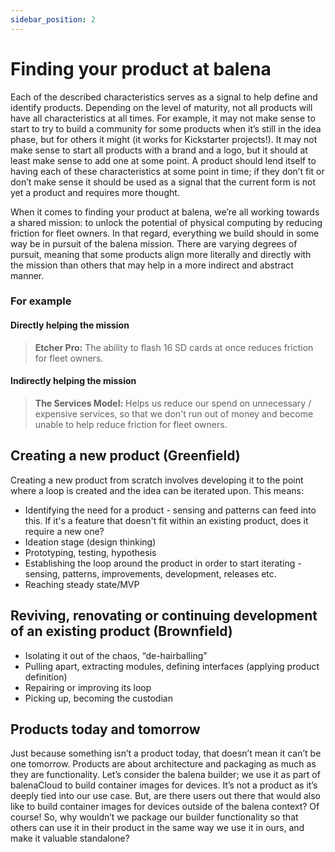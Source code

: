 ```yaml
---
sidebar_position: 2
---
```


# Finding your product at balena

Each of the described characteristics serves as a signal to help define and identify products. Depending on the level of maturity, not all products will have all characteristics at all times. For example, it may not make sense to start to try to build a community for some products when it’s still in the idea phase, but for others it might (it works for Kickstarter projects!). It may not make sense to start all products with a brand and a logo, but it should at least make sense to add one at some point. A product should lend itself to having each of these characteristics at some point in time; if they don’t fit or don’t make sense it should be used as a signal that the current form is not yet a product and requires more thought.

When it comes to finding your product at balena, we’re all working towards a shared mission: to unlock the potential of physical computing by reducing friction for fleet owners. In that regard, everything we build should in some way be in pursuit of the balena mission. There are varying degrees of pursuit, meaning that some products align more literally and directly with the mission than others that may help in a more indirect and abstract manner. 

### For example
#### Directly helping the mission
> **Etcher Pro:** The ability to flash 16 SD cards at once reduces friction for fleet owners.

#### Indirectly helping the mission
> **The Services Model:** Helps us reduce our spend on unnecessary / expensive services, so that we don't run out of money and become unable to help reduce friction for fleet owners.

## Creating a new product (Greenfield)
Creating a new product from scratch involves developing it to the point where a loop is created and the idea can be iterated upon. This means:

* Identifying the need for a product - sensing and patterns can feed into this. If it's a feature that doesn't fit within an existing product, does it require a new one?
* Ideation stage (design thinking)
* Prototyping, testing, hypothesis
* Establishing the loop around the product in order to start iterating - sensing, patterns, improvements, development, releases etc.
* Reaching steady state/MVP

## Reviving, renovating or continuing development of an existing product (Brownfield)

* Isolating it out of the chaos, “de-hairballing”
* Pulling apart, extracting modules, defining interfaces (applying product definition) 
* Repairing or improving its loop
* Picking up, becoming the custodian

## Products today and tomorrow

Just because something isn’t a product today, that doesn’t mean it can’t be one tomorrow. Products are about architecture and packaging as much as they are functionality. Let’s consider the balena builder; we use it as part of balenaCloud to build container images for devices. It’s not a product as it’s deeply tied into our use case. But, are there users out there that would also like to build container images for devices outside of the balena context? Of course! So, why wouldn’t we package our builder functionality so that others can use it in their product in the same way we use it in ours, and make it valuable standalone?
